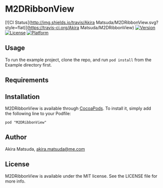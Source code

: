 # M2DRibbonView

[![CI Status](http://img.shields.io/travis/Akira Matsuda/M2DRibbonView.svg?style=flat)](https://travis-ci.org/Akira Matsuda/M2DRibbonView)
[![Version](https://img.shields.io/cocoapods/v/M2DRibbonView.svg?style=flat)](http://cocoadocs.org/docsets/M2DRibbonView)
[![License](https://img.shields.io/cocoapods/l/M2DRibbonView.svg?style=flat)](http://cocoadocs.org/docsets/M2DRibbonView)
[![Platform](https://img.shields.io/cocoapods/p/M2DRibbonView.svg?style=flat)](http://cocoadocs.org/docsets/M2DRibbonView)

## Usage

To run the example project, clone the repo, and run `pod install` from the Example directory first.

## Requirements

## Installation

M2DRibbonView is available through [CocoaPods](http://cocoapods.org). To install
it, simply add the following line to your Podfile:

    pod "M2DRibbonView"

## Author

Akira Matsuda, akira.matsuda@me.com

## License

M2DRibbonView is available under the MIT license. See the LICENSE file for more info.

